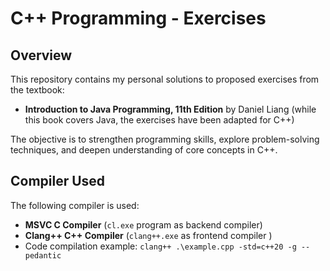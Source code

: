 
# C++ Programming - Exercises

## Overview

This repository contains my personal solutions to proposed exercises from the textbook:

- **Introduction to Java Programming, 11th Edition** by Daniel Liang (while this book covers Java, the exercises have been adapted for C++)

The objective is to strengthen programming skills, explore problem-solving techniques, and deepen understanding of core concepts in C++.

## Compiler Used

The following compiler is used:
- **MSVC C Compiler** (`cl.exe` program as backend compiler)
- **Clang++ C++ Compiler** (`clang++.exe` as frontend compiler )
- Code compilation example: `clang++ .\example.cpp -std=c++20 -g --pedantic`
